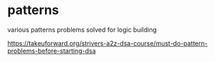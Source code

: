 # patterns
various patterns problems solved for logic building

https://takeuforward.org/strivers-a2z-dsa-course/must-do-pattern-problems-before-starting-dsa
